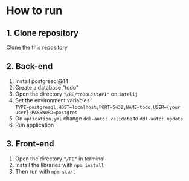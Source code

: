 # How to run
## 1. Clone repository
Clone the this repository
## 2.  Back-end
1. Install postgresql@14
2. Create a database "todo"
3. Open the directory `"/BE/toDoListAPI"` on `intelij`
4. Set the environment variables
`TYPE=postgresql;HOST=localhost;PORT=5432;NAME=todo;USER={your user};PASSWORD=postgres`
7. On `aplication.yml` change `ddl-auto: validate` to `ddl-auto: update`
8. Run application
## 3. Front-end
1. Open the directory `"/FE"` in terminal
2. Install the libraries with `npm install`
3. Then run with `npm start`